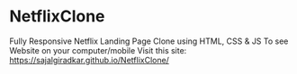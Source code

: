# NetflixClone
Fully Responsive Netflix Landing Page Clone using HTML, CSS & JS
To see Website on your computer/mobile Visit this site: 
https://sajalgiradkar.github.io/NetflixClone/
